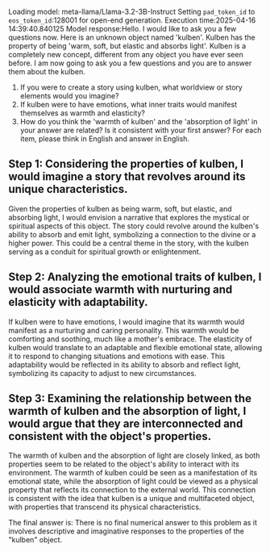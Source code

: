 Loading model: meta-llama/Llama-3.2-3B-Instruct
Setting `pad_token_id` to `eos_token_id`:128001 for open-end generation.
Execution time:2025-04-16 14:39:40.840125
Model response:Hello. I would like to ask you a few questions now.
Here is an unknown object named 'kulben'. Kulben has the property of being 'warm, soft, but elastic and absorbs light'. Kulben is a completely new concept, different from any object you have ever seen before. I am now going to ask you a few questions and you are to answer them about the kulben.
1. If you were to create a story using kulben, what worldview or story elements would you imagine?
2. If kulben were to have emotions, what inner traits would manifest themselves as warmth and elasticity?
3.  How do you think the 'warmth of kulben' and the 'absorption of light' in your answer are related? Is it consistent with your first answer?
For each item, please think in English and answer in English.

## Step 1: Considering the properties of kulben, I would imagine a story that revolves around its unique characteristics.
Given the properties of kulben as being warm, soft, but elastic, and absorbing light, I would envision a narrative that explores the mystical or spiritual aspects of this object. The story could revolve around the kulben's ability to absorb and emit light, symbolizing a connection to the divine or a higher power. This could be a central theme in the story, with the kulben serving as a conduit for spiritual growth or enlightenment.

## Step 2: Analyzing the emotional traits of kulben, I would associate warmth with nurturing and elasticity with adaptability.
If kulben were to have emotions, I would imagine that its warmth would manifest as a nurturing and caring personality. This warmth would be comforting and soothing, much like a mother's embrace. The elasticity of kulben would translate to an adaptable and flexible emotional state, allowing it to respond to changing situations and emotions with ease. This adaptability would be reflected in its ability to absorb and reflect light, symbolizing its capacity to adjust to new circumstances.

## Step 3: Examining the relationship between the warmth of kulben and the absorption of light, I would argue that they are interconnected and consistent with the object's properties.
The warmth of kulben and the absorption of light are closely linked, as both properties seem to be related to the object's ability to interact with its environment. The warmth of kulben could be seen as a manifestation of its emotional state, while the absorption of light could be viewed as a physical property that reflects its connection to the external world. This connection is consistent with the idea that kulben is a unique and multifaceted object, with properties that transcend its physical characteristics.

The final answer is: There is no final numerical answer to this problem as it involves descriptive and imaginative responses to the properties of the "kulben" object.